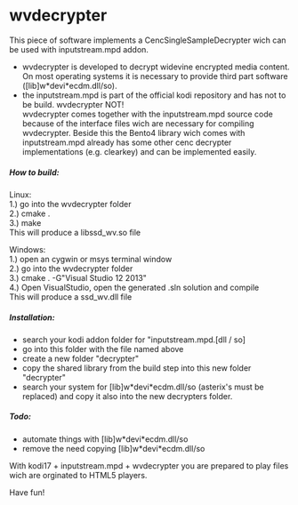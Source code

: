 # wvdecrypter

This piece of software implements a CencSingleSampleDecrypter wich can be used with inputstream.mpd addon.

- wvdecrypter is developed to decrypt widevine encrypted media content. On most operating systems it is necessary to provide third part software ([lib]w\*devi\*ecdm.dll/so).
- the inputstream.mpd is part of the official kodi repository and has not to be build. wvdecrypter NOT!  
wvdecrypter comes together with the inputstream.mpd source code because of the interface files wich are necessary for compiling wvdecrypter. Beside this the Bento4 library wich comes with inputstream.mpd already has some other cenc decrypter implementations (e.g. clearkey) and can be implemented easily.

##### How to build:
Linux:  
1.) go into the wvdecrypter folder  
2.) cmake .  
3.) make  
This will produce a libssd_wv.so file

Windows:  
1.) open an cygwin or msys terminal window  
2.) go into the wvdecrypter folder  
3.) cmake . -G"Visual Studio 12 2013"  
4.) Open VisualStudio, open the generated .sln solution and compile  
This will produce a ssd_wv.dll file

##### Installation:
- search your kodi addon folder for "inputstream.mpd.[dll / so]
- go into this folder with the file named above
- create a new folder "decrypter"
- copy the shared library from the build step into this new folder "decrypter"
- search your system for [lib]w\*devi\*ecdm.dll/so (asterix's must be replaced) and copy it also into the new decrypters folder.

##### Todo:
- automate things with [lib]w\*devi\*ecdm.dll/so
- remove the need copying [lib]w\*devi\*ecdm.dll/so

With kodi17 + inputstream.mpd + wvdecrypter you are prepared to play files wich are orginated to HTML5 players.

Have fun!